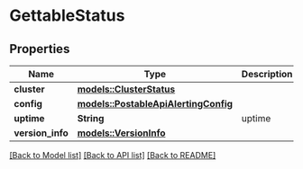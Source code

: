 # GettableStatus

## Properties

Name | Type | Description | Notes
------------ | ------------- | ------------- | -------------
**cluster** | [**models::ClusterStatus**](clusterStatus.md) |  | 
**config** | [**models::PostableApiAlertingConfig**](PostableApiAlertingConfig.md) |  | 
**uptime** | **String** | uptime | 
**version_info** | [**models::VersionInfo**](versionInfo.md) |  | 

[[Back to Model list]](../README.md#documentation-for-models) [[Back to API list]](../README.md#documentation-for-api-endpoints) [[Back to README]](../README.md)


